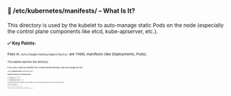 #### 📁 /etc/kubernetes/manifests/ – What Is It?
<small>This directory is used by the kubelet to auto-manage static Pods on the node (especially the control plane components like etcd, kube-apiserver, etc.).<small>
#### ✅ Key Points:
<small>Files in `/etc/kubernetes/manifests/` are YAML manifests (like Deployments, Pods).<small>

<small>The kubelet watches this directory.<small>

<small>If you place a valid pod manifest here, kubelet will automatically create and manage the pod.<small>

<small>Used in **kubeadm-based** Kubernetes setups.<small>

#### Typical files found there on a control plane node:
```
/etc/kubernetes/manifests/
├── etcd.yaml
├── kube-apiserver.yaml
├── kube-controller-manager.yaml
└── kube-scheduler.yaml
```
<small>So if you want to modify etcd configuration (e.g., add new flags), you'd edit etcd.yaml, and kubelet will restart the etcd Pod with the new config.<small>
#### 🔍 Accessing etcd via kubectl
<small>You can access etcd running as a static pod like this:<small>
```
kubectl -n kube-system exec -it etcd-<NODE_NAME> -- etcdctl get / --prefix --keys-only
```
*Replace:*
*etcd-<NODE_NAME> → The actual pod name, usually something like etcd-mnf if your hostname is mnf.*
